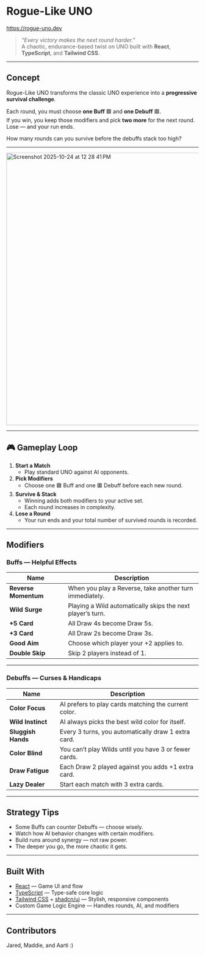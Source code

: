 # Rogue-Like UNO

https://rogue-uno.dev

> _“Every victory makes the next round harder.”_  
A chaotic, endurance-based twist on UNO built with **React**, **TypeScript**, and **Tailwind CSS**.  

---

## Concept

Rogue-Like UNO transforms the classic UNO experience into a **progressive survival challenge**.

Each round, you must choose **one Buff** 🟩 and **one Debuff** 🟥.  
If you win, you keep those modifiers and pick **two more** for the next round.  
Lose — and your run ends.

How many rounds can you survive before the debuffs stack too high?

---

<img width="916" height="714" alt="Screenshot 2025-10-24 at 12 28 41 PM" src="https://github.com/user-attachments/assets/7587baf7-8841-410b-9b82-35534c7206f3" />

---

## 🎮 Gameplay Loop

1. **Start a Match**
   - Play standard UNO against AI opponents.
2. **Pick Modifiers**
   - Choose one 🟩 Buff and one 🟥 Debuff before each new round.
3. **Survive & Stack**
   - Winning adds both modifiers to your active set.
   - Each round increases in complexity.
4. **Lose a Round**
   - Your run ends and your total number of survived rounds is recorded.

---

## Modifiers

### Buffs — Helpful Effects

| Name | Description |
|------|--------------|
| **Reverse Momentum** | When you play a Reverse, take another turn immediately. |
| **Wild Surge** | Playing a Wild automatically skips the next player’s turn. |
| **+5 Card** | All Draw 4s become Draw 5s. |
| **+3 Card** | All Draw 2s become Draw 3s. |
| **Good Aim** | Choose which player your +2 applies to. |
| **Double Skip** | Skip 2 players instead of 1. |

---

### Debuffs — Curses & Handicaps

| Name | Description |
|------|--------------|
| **Color Focus** | AI prefers to play cards matching the current color. |
| **Wild Instinct** | AI always picks the best wild color for itself. |
| **Sluggish Hands** | Every 3 turns, you automatically draw 1 extra card. |
| **Color Blind** | You can’t play Wilds until you have 3 or fewer cards. |
| **Draw Fatigue** | Each Draw 2 played against you adds +1 extra card. |
| **Lazy Dealer** | Start each match with 3 extra cards. |

---

## Strategy Tips

- Some Buffs can counter Debuffs — choose wisely.
- Watch how AI behavior changes with certain modifiers.
- Build runs around synergy — not raw power.
- The deeper you go, the more chaotic it gets.

---

## Built With

- [React](https://react.dev/) — Game UI and flow  
- [TypeScript](https://www.typescriptlang.org/) — Type-safe core logic  
- [Tailwind CSS](https://tailwindcss.com/) + [shadcn/ui](https://ui.shadcn.com/) — Stylish, responsive components  
- Custom Game Logic Engine — Handles rounds, AI, and modifiers  

---

## Contributors

Jared, Maddie, and Aarti :)






